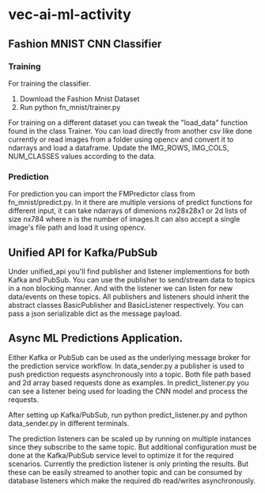 # vec-ai-ml-activity

## Fashion MNIST CNN Classifier

### Training

For training the classifier. 
1. Download the Fashion Mnist Dataset
2. Run python fn_mnist/trainer.py 

For training on a different dataset you can tweak the "load_data" function found in the class Trainer. You can load directly from another csv like done currently or read images from a folder using opencv and convert it to ndarrays and load a dataframe. Update the IMG_ROWS, IMG_COLS, NUM_CLASSES values according to the data.


### Prediction

For prediction you can import the FMPredictor class from fn_mnist/predict.py. In it there are multiple versions of predict functions for different input, it can take ndarrays of dimenions nx28x28x1 or 2d lists of size nx784 where n is the number of images.It can also accept a single image's file path and load it using opencv.


## Unified API for Kafka/PubSub

Under unified_api you'll find publisher and listener implementions for both Kafka and PubSub.
You can use the publisher to send/stream data to topics in a non blocking manner. And with the listener we can listen for new data/events on these topics. All publishers and listeners should inherit the abstract classes BasicPublisher and BasicListener respectively. You can pass a json serializable dict as the message payload.

## Async ML Predictions Application.

Either Kafka or PubSub can be used as the underlying message broker for the prediction service workflow. In data_sender.py a publisher is used to push prediction requests asynchronously into a topic. Both file path based and 2d array based requests done as examples. In predict_listener.py you can see a listener being used for loading the CNN model and process the requests.

After setting up Kafka/PubSub, run python predict_listener.py and python data_sender.py in different terminals.

The prediction listeners can be scaled up by running on multiple instances since they subscribe to the same topic. But additional configuration must be done at the Kafka/PubSub service level to optimize it for the required scenarios. Currently the prediction listener is only printing the results. But these can be easily streamed to another topic and can be consumed by database listeners which make the required db read/writes asynchronously.